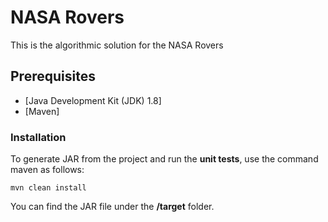 # NASA Rovers
This is the algorithmic solution for the NASA Rovers
## Prerequisites

- [Java Development Kit (JDK) 1.8]
- [Maven]

### Installation

To generate JAR from the project and run the **unit tests**, use the command maven as follows:
```shell
mvn clean install
```
You can find the JAR file under the **/target** folder.